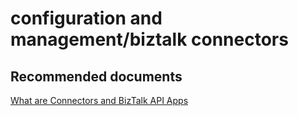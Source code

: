<properties
	pageTitle="configuration and management/biztalk connectors"
	description="configuration and management/biztalk connectors"
	service="microsoft.logic"
	resource="workflows"
	authors="aashu"
	displayOrder=""
	selfHelpType="generic"
	supportTopicIds="32451857"
	resourceTags=""
	productPesIds="15791"
	cloudEnvironments="public, Fairfax, usnat, ussec"
	articleId="000e4ba7-e364-48ce-b1e0-bf7dc68067be"
	ownershipId="Compute_LogicApps"
/>

# configuration and management/biztalk connectors

## **Recommended documents**
[What are Connectors and BizTalk API Apps](https://azure.microsoft.com/documentation/articles/app-service-logic-what-are-biztalk-api-apps/)
